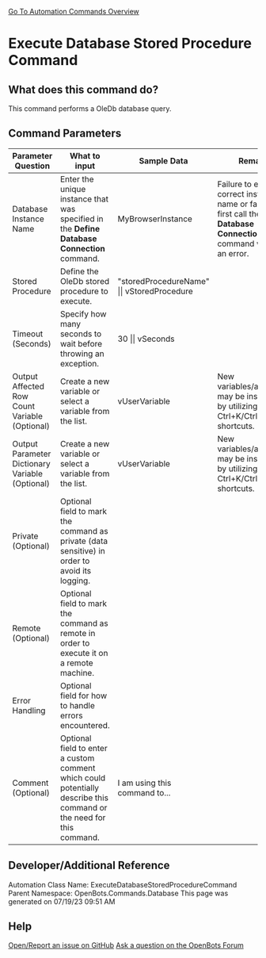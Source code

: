 <!--TITLE: Execute Database Stored Procedure Command -->
<!-- SUBTITLE: a command in the Database Commands group. -->
[Go To Automation Commands Overview](/automation-commands)


# Execute Database Stored Procedure Command


## What does this command do?
This command performs a OleDb database query.


## Command Parameters
| Parameter Question   	| What to input  	|  Sample Data 	| Remarks  	|
| ---                    | ---               | ---           | ---       |
|Database Instance Name|Enter the unique instance that was specified in the **Define Database Connection** command.|MyBrowserInstance|Failure to enter the correct instance name or failure to first call the **Define Database Connection** command will cause an error.|
|Stored Procedure|Define the OleDb stored procedure to execute.|"storedProcedureName" \|\| vStoredProcedure||
|Timeout (Seconds)|Specify how many seconds to wait before throwing an exception.|30 \|\| vSeconds||
|Output Affected Row Count Variable (Optional)|Create a new variable or select a variable from the list.|vUserVariable|New variables/arguments may be instantiated by utilizing the Ctrl+K/Ctrl+J shortcuts.|
|Output Parameter Dictionary Variable (Optional)|Create a new variable or select a variable from the list.|vUserVariable|New variables/arguments may be instantiated by utilizing the Ctrl+K/Ctrl+J shortcuts.|
|Private (Optional)|Optional field to mark the command as private (data sensitive) in order to avoid its logging.|||
|Remote (Optional)|Optional field to mark the command as remote in order to execute it on a remote machine.|||
|Error Handling|Optional field for how to handle errors encountered.|||
|Comment (Optional)|Optional field to enter a custom comment which could potentially describe this command or the need for this command.|I am using this command to...||


## Developer/Additional Reference
Automation Class Name: ExecuteDatabaseStoredProcedureCommand
Parent Namespace: OpenBots.Commands.Database
This page was generated on 07/19/23 09:51 AM


## Help
[Open/Report an issue on GitHub](https://github.com/OpenBotsAI/OpenBots.Studio/issues/new)
[Ask a question on the OpenBots Forum](https://openbots.ai/forums/)
